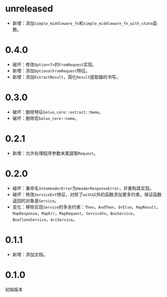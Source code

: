 # unreleased

- 新增：添加`simple_middleware_fn`和`simple_middleware_fn_with_state`函数。

# 0.4.0

- 破坏：修改`Option<T>`的`FromRequest`实现。
- 新增：添加`OptionalFromRequest`特征。
- 新增：添加`ExtractResult`，简化`Result`提取器的书写。

# 0.3.0

- 破坏：删除特征`boluo_core::extract::Name`。
- 破坏：删除宏`boluo_core::name`。

# 0.2.1

- 新增：允许处理程序参数末尾提取`Request`。

# 0.2.0

- 破坏：重命名`IntoHeaderError`为`HeaderResponseError`，并重构其实现。
- 破坏：修改`ServiceExt`特征，对除了`with`以外的函数添加更多约束，保证函数返回的对象是`Service`。
- 变化：移除实现`Service`的多余约束：`Then`，`AndThen`，`OrElse`，`MapResult`，`MapResponse`，`MapErr`，`MapRequest`，`ServiceFn`，`BoxService`，`BoxCloneService`，`ArcService`。

# 0.1.1

- 新增：添加文档。

# 0.1.0

初始版本